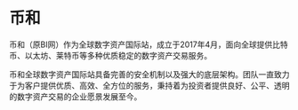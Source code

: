 # 币和

币和（原BI网）作为全球数字资产国际站，成立于2017年4月，面向全球提供比特币、以太坊、莱特币等多种优质稳定的数字资产交易服务。

币和全球数字资产国际站具备完善的安全机制以及强大的底层架构。团队一直致力于为客户提供优质、高效、全方位的服务，秉持着为投资者提供良好、公平、透明的数字资产交易的企业愿景发展至今。
